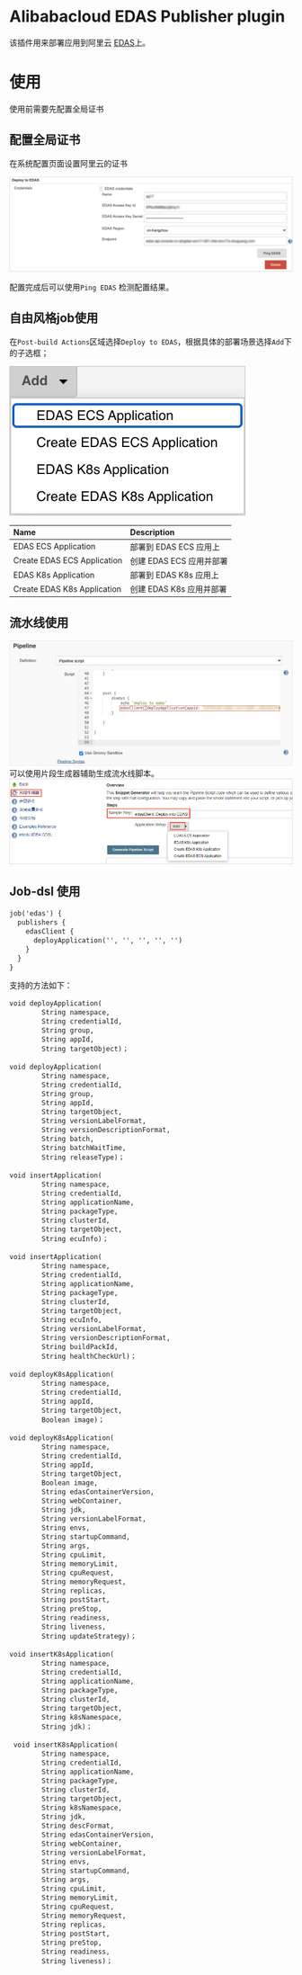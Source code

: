 # Alibabacloud EDAS Publisher plugin
该插件用来部署应用到阿里云 [EDAS](https://www.aliyun.com/product/edas?spm=5176.12825654.h2v3icoap.479.e9392c4afgWdXy)上。

# 使用
使用前需要先配置全局证书

## 配置全局证书
在系统配置页面设置阿里云的证书

![Global Config](images/globalConfig.png)

配置完成后可以使用`Ping EDAS` 检测配置结果。

## 自由风格job使用
在`Post-build Actions`区域选择`Deploy to EDAS`，根据具体的部署场景选择`Add`下的子选框；

![deploy_type](images/deployType.png) 

| Name  |  Description |
| :-----|:----------|
|EDAS ECS Application| 部署到 EDAS ECS 应用上 |
|Create EDAS ECS Application| 创建 EDAS ECS 应用并部署 |
|EDAS K8s Application| 部署到 EDAS K8s 应用上 |
|Create EDAS K8s Application| 创建 EDAS K8s 应用并部署 |

## 流水线使用
![pipeline](images/pipeline.png)
可以使用片段生成器辅助生成流水线脚本。
![snippet_generator](images/snippet_generator.png)

## Job-dsl 使用
```
job('edas') {    
  publishers { 
    edasClient { 
      deployApplication('', '', '', '', '') 
    }
  }
}
```
支持的方法如下：
```
void deployApplication(
        String namespace,
        String credentialId,
        String group,
        String appId,
        String targetObject)；

void deployApplication(
        String namespace,
        String credentialId,
        String group,
        String appId,
        String targetObject,
        String versionLabelFormat,
        String versionDescriptionFormat,
        String batch,
        String batchWaitTime,
        String releaseType)；

void insertApplication(
        String namespace,
        String credentialId,
        String applicationName,
        String packageType,
        String clusterId,
        String targetObject,
        String ecuInfo)；

void insertApplication(
        String namespace,
        String credentialId,
        String applicationName,
        String packageType,
        String clusterId,
        String targetObject,
        String ecuInfo,
        String versionLabelFormat,
        String versionDescriptionFormat,
        String buildPackId,
        String healthCheckUrl)；

void deployK8sApplication(
        String namespace,
        String credentialId,
        String appId,
        String targetObject,
        Boolean image)；

void deployK8sApplication(
        String namespace,
        String credentialId,
        String appId,
        String targetObject,
        Boolean image,
        String edasContainerVersion,
        String webContainer,
        String jdk,
        String versionLabelFormat,
        String envs,
        String startupCommand,
        String args,
        String cpuLimit,
        String memoryLimit,
        String cpuRequest,
        String memoryRequest,
        String replicas,
        String postStart,
        String preStop,
        String readiness,
        String liveness,
        String updateStrategy)；

void insertK8sApplication(
        String namespace,
        String credentialId,
        String applicationName,
        String packageType,
        String clusterId,
        String targetObject,
        String k8sNamespace,
        String jdk)；

 void insertK8sApplication(
        String namespace,
        String credentialId,
        String applicationName,
        String packageType,
        String clusterId,
        String targetObject,
        String k8sNamespace,
        String jdk,
        String descFormat,
        String edasContainerVersion,
        String webContainer,
        String versionLabelFormat,
        String envs,
        String startupCommand,
        String args,
        String cpuLimit,
        String memoryLimit,
        String cpuRequest,
        String memoryRequest,
        String replicas,
        String postStart,
        String preStop,
        String readiness,
        String liveness)；
```
